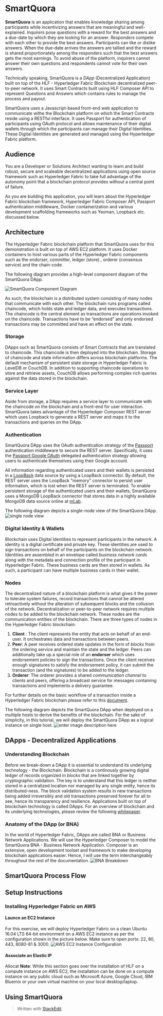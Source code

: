 # SmartQuora

**SmartQuora** is an application that enables knowledge sharing among participants while incentivizing answers that are meaningful and well-explained. *Inquirers* pose questions with a reward for the best answers and a due-date by which they are looking for an answer. *Responders* compete with each other to provide the best answers. Participants can like or dislike answers. When the due-date arrives the answers are tallied and the reward is shared proportionately among the responders such that the best answers gets the most earnings.  To avoid abuse of the platform, inquirers cannot answer their own questions and respondents cannot vote for their own answers.

Technically speaking, SmartQuora is a *DApp* (Decentralized Application) built on top of the HLF - Hyperledger Fabric Blockchain decentralized peer-to-peer network. It uses Smart Contracts built using HLF Composer API to represent Questions and Answers which contains rules to manage the process and payout. 

SmartQuora uses a Javascript-based front-end web application to communicate withe the Blockchain platform on which the Smart Contracts reside using a RESTful interface. It uses Passport for authentication of participants using OAuth protocol and allows maintenance of their digital wallets through which the participants can manage their Digital Identities. These Digital Identities are generated and managed using the Hyperledger Fabric platform.

## Audience
You are a Developer or Solutions Architect wanting to learn and build robust, secure and scaleable decentralized applications using open source framework such as Hyperledger Fabric to take full advantage of the autonomy point that a blockchain protocol provides without a central point of failure.

As you are building this application, you will learn about the Hyperledger Fabric blockchain framework, Hyperledger Fabric Composer API, Passport authentication middleware, Docker containerization and various development scaffolding frameworks such as Yeoman, Loopback etc. discussed below.

## Architecture
The Hyperledger Fabric blockchain platform that SmartQuora uses for this demonstration is built on top of AWS EC2 platform. It uses Docker containers to host various parts of the Hyperledger Fabric components such as the endorser, committer, ledger  (store) , orderer (consensus service) and the chain-code.

The following diagram provides a high-level component diagram of the SmartQuora DApp. 

![SmartQuora Component Diagram](https://github.com/skarlekar/smart-quora/blob/master/images/smartquora-components.png)

As such, the blockchain is a distributed system consisting of many nodes that communicate with each other. The blockchain runs programs called chaincode, which holds state and ledger data, and executes transactions. The chaincode is the central element as transactions are operations invoked on the chaincode. Transactions have to be “endorsed” and only endorsed transactions may be committed and have an effect on the state. 

### Storage
DApps such as SmartQuora consists of Smart Contracts that are translated to chaincode. This chaincode is then deployed into the blockchain. Storage of chaincode and state information differs across blockchain platforms. The default mechanism of persistent state storage in Hyperledger Fabric is LevelDB or CouchDB. In addition to supporting chaincode operations to store and retrieve assets, CouchDB allows performing complex rich queries against the data stored in the blockchain.

### Service Layer
Aside from storage, a DApp requires a service layer to communicate with the chaincode on the blockchain and a front-end for user interaction. SmartQuora takes advantage of the Hyperledger Composer REST server which uses Loopback to generate a REST server and maps it to the transactions and queries on the DApp.

### Authentication
SmartQuora DApp uses the OAuth authentication strategy of the [Passport](http://www.passportjs.org/) authentication middleware to secure the REST server. Specifically, it uses the [Passport Google OAuth](https://github.com/jaredhanson/passport-google-oauth#readme) delegated authentication strategy allowing users to authenticate themselves using their Google account.

All information regarding authenticated users and their wallets is persisted in a [LoopBack](http://loopback.io/) data source by using a LoopBack connector. By default, the REST server uses the LoopBack "memory" connector to persist user information, which is lost when the REST server is terminated. To enable persistent storage of the authenticated users and their wallets, SmartQuora uses a MongoDB LoopBack connector that stores data in a highly available MongoDB data source online at [mLab](https://mlab.com/). 

The following diagram depicts a single-node view of the SmartQuora DApp.
![single node view](https://github.com/skarlekar/smart-quora/blob/master/images/smartquora-arch-single-node-view.png)

### Digital Identity & Wallets
Blockchain uses Digital Identities to represent participants in the network. A identity is a digital certificate and private key. These identities are used to sign transactions on behalf of the participants on the blockchain network. Identities are assembled in an envelope called _business network cards_ along with the metadata and connection profile of the participant in Hyperledger Fabric. These business cards are then stored in wallets. As such, a participant can have multiple business cards in their wallet.

### Nodes 
The decentralized nature of a blockchain platform is what gives it the power to tolerate system failures, record transactions that cannot be altered retroactively without the alteration of subsequent blocks and the collusion of the network. Decentralization or peer-to-peer network requires multiple nodes to be added to the blockchain network. These nodes are the communication entities of the blockchain. There are three types of nodes in the Hyperledger Fabric blockchain:

1.  **Client**  : The client represents the entity that acts on behalf of an end-user. It orchestrates data and transactions between peers.
2.  **Peer**: A peer receives ordered state updates in the form of _blocks_ from the ordering service and maintain the state and the ledger. Peers can additionally take up a special role of an  **endorser** which uses endorsement policies to sign the transactions. Once the client receives enough signatures to satisfy the endorsement policy, it can submit the transaction (and the signatures) to be added to the ledger.
3.  **Orderer**: The orderer provides a shared _communication channel_ to clients and peers, offering a broadcast service for messages containing transactions and implements a delivery guarantee.

For further details on the basic workflow of a transaction inside a Hyperledger Fabric blockchain please refer to this [document](http://hyperledger-fabric.readthedocs.io/en/release-1.1/arch-deep-dive.html#basic-workflow-of-transaction-endorsement).

The following diagram depicts the SmartQuora DApp when deployed on a multiple hosts to derive the benefits of the blockchain. For the sake of simplicity, in this tutorial, we will deploy the SmartQuora DApp as a logical instance on single host.
![enter image description here](https://github.com/skarlekar/smart-quora/blob/master/images/smartquora-arch-multi-node-view.png)

## DApps - Decentralized Applications
### Understanding Blockchain
Before we break-down a DApp it is essential to understand its underlying technology - the Blockchain. Blockchain is a continously growing digital ledger of records organized in _blocks_ that are linked together by cryptographic validation. The key is to understand that this ledger is neither stored in a centralized location nor managed by any single entity, hence its distributed-ness. The block validation system results in new transactions being added irreversibly and old transactions preserved forever for all to see, hence its transparency and resilience. Applications built on top of blockchain technology is called DApps. For an overview of blockchain and its underlying technologies, please review the following [whitepaper](https://medium.com/@skarlekar/blockchain-smart-contracts-demystified-4c239d879f4c). 
 
### Anatomy of the DApp (or BNA)
 In the world of Hyperledger Fabric, DApps are called BNA or Business Network Applications. We will use the Hyperledger Composer to model the SmartQuora BNA - Business Network Application.  Composer is an extensive, open development toolset and framework to make developing blockchain applications easier. Hence, I will use the term interchangeably throughout the rest of the documentation.
![BNA Breakdown](https://github.com/skarlekar/smart-quora/blob/master/images/bna-breakdown.png)

## SmartQuora Process Flow

## Setup Instructions
### Installing Hyperledger Fabric on AWS
#### Launce an EC2 Instance
For this exercise, we will deploy Hyperledger Fabric on a clean Ubuntu 16.04 LTS 64-bit environment on a AWS EC2 instance as per the configuration shown in the picture below. 
Make sure to open ports: 22, 80, 443, 8080-81 & 3000.
![AWS EC2 Instance Configuration](https://github.com/skarlekar/smart-quora/blob/master/images/EC2%20Instance%20Configuration.png)
#### Associate an Elastic IP 
Allocat
**Note**: While this section goes over the installation of HLF on a compute instance on AWS EC2, the installation can be done on a compute instance on any public cloud such as Microsoft Azure, Google Cloud, IBM Bluemix or your own virtual machine on your local desktop/laptop.

## Using SmartQuora

> Written with [StackEdit](https://stackedit.io/).
<!--stackedit_data:
eyJoaXN0b3J5IjpbODU2MzIxMjEwLC03MjI5NjI2NzcsMTYzMD
EzNTM4MywtMjA2NTIyMzQ4NSwtMTkyMTEwNTk5NywtMTUwOTE2
MjE1OSwxNTI2MTE0MjIxLDc5NDU4MzM3LC0zNTE1MjMxNDQsMz
MzNDE2NDUzLC0xNjM3OTE0NTI2LC05MjU0OTI4NDgsMTY2NDMy
MjAwMywtMjg2MzExNDI1LDIxMzk1NTA1OTQsMjAwODkzODkyMC
wxMjg2MjU5NzMyXX0=
-->